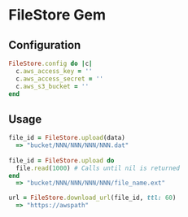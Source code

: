 # FileStore Gem

## Configuration

```ruby
FileStore.config do |c|
  c.aws_access_key = ''
  c.aws_access_secret = ''
  c.aws_s3_bucket = ''
end
```

## Usage

```ruby
file_id = FileStore.upload(data)
  => "bucket/NNN/NNN/NNN/NNN.dat"
  
file_id = FileStore.upload do
  file.read(1000) # Calls until nil is returned
end
  => "bucket/NNN/NNN/NNN/NNN/file_name.ext"

url = FileStore.download_url(file_id, ttl: 60)
  => "https://awspath"
```
